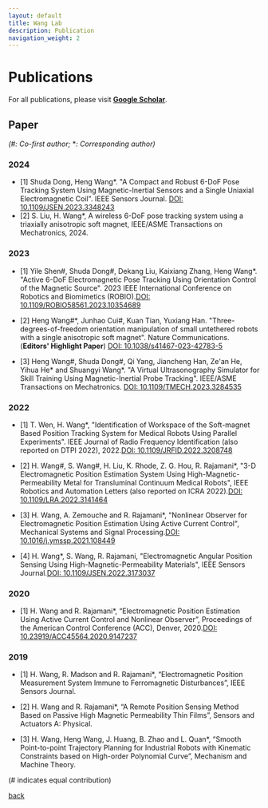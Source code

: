 ```yaml
---
layout: default
title: Wang Lab
description: Publication
navigation_weight: 2
---
```


# Publications

For all publications, please visit
[**Google Scholar**](https://scholar.google.com/citations?hl=en&user=a_5IJgcAAAAJ&view_op=list_works&sortby=pubdate).


## **Paper**
*(#: Co-first author;* **: Corresponding author)*

### 2024

* [1] Shuda Dong, Heng Wang*. "A Compact and Robust 6-DoF Pose Tracking System Using Magnetic-Inertial Sensors and a Single Uniaxial Electromagnetic Coil". IEEE Sensors Journal. [DOI: 10.1109/JSEN.2023.3348243](https://doi.org/10.1109/JSEN.2023.3348243)
* [2] S. Liu, H. Wang*, A wireless 6-DoF pose tracking system using a triaxially anisotropic soft magnet, IEEE/ASME Transactions on Mechatronics, 2024.

### 2023

* [1] Yile Shen#, Shuda Dong#, Dekang Liu, Kaixiang Zhang, Heng Wang*. "Active 6-DoF Electromagnetic Pose Tracking Using Orientation Control of the Magnetic Source". 2023 IEEE International Conference on Robotics and Biomimetics (ROBIO).[DOI: 10.1109/ROBIO58561.2023.10354689](https://doi.org/10.1109/ROBIO58561.2023.10354689)

* [2] Heng Wang#*, Junhao Cui#, Kuan Tian, Yuxiang Han. "Three-degrees-of-freedom orientation manipulation of small untethered robots with a single anisotropic soft magnet". Nature Communications. (**Editors' Highlight Paper**) [DOI: 10.1038/s41467-023-42783-5](https://doi.org/10.1038/s41467-023-42783-5)
  
* [3] Heng Wang#, Shuda Dong#, Qi Yang, Jiancheng Han, Ze'an He, Yihua He* and Shuangyi Wang*. "A Virtual Ultrasonography Simulator for Skill Training Using Magnetic-Inertial Probe Tracking". IEEE/ASME Transactions on Mechatronics. [DOI: 10.1109/TMECH.2023.3284535](https://doi.org/10.1109/TMECH.2023.3284535)


### 2022

* [1] T. Wen, H. Wang*, "Identification of Workspace of the Soft-magnet Based Position Tracking System for Medical Robots Using Parallel Experiments". IEEE Journal of Radio Frequency Identification (also reported on DTPI 2022), 2022.[DOI: 10.1109/JRFID.2022.3208748](https://doi.org/10.1109/JRFID.2022.3208748)
  
* [2] H. Wang#, S. Wang#, H. Liu, K. Rhode, Z. G. Hou, R. Rajamani*, "3-D Electromagnetic Position Estimation System Using High-Magnetic-Permeability Metal for Transluminal Continuum Medical Robots", IEEE Robotics and Automation Letters (also reported on ICRA 2022).[DOI: 10.1109/LRA.2022.3141464](https://doi.org/10.1109/LRA.2022.3141464)
  
* [3] H. Wang, A. Zemouche and R. Rajamani*, "Nonlinear Observer for Electromagnetic Position Estimation Using Active Current Control", Mechanical Systems and Signal Processing.[DOI: 10.1016/j.ymssp.2021.108449](https://doi.org/10.1016/j.ymssp.2021.108449)
  
* [4] H. Wang*, S. Wang, R. Rajamani, "Electromagnetic Angular Position Sensing Using High-Magnetic-Permeability Materials", IEEE Sensors Journal.[DOI: 10.1109/JSEN.2022.3173037](https://doi.org/10.1109/JSEN.2022.3173037)

### 2020

* [1] H. Wang and R. Rajamani*, “Electromagnetic Position Estimation Using Active Current Control and Nonlinear Observer”, Proceedings of the American Control Conference (ACC), Denver, 2020.[DOI: 10.23919/ACC45564.2020.9147237](https://doi.org/10.23919/ACC45564.2020.9147237)


### 2019

* [1] H. Wang, R. Madson and R. Rajamani*, “Electromagnetic Position Measurement System Immune to Ferromagnetic Disturbances”, IEEE Sensors Journal.
  
* [2] H. Wang and R. Rajamani*, “A Remote Position Sensing Method Based on Passive High Magnetic Permeability Thin Films”, Sensors and Actuators A: Physical.
  
* [3] H. Wang, Heng Wang, J. Huang, B. Zhao and L. Quan*, “Smooth Point-to-point Trajectory Planning for Industrial Robots with Kinematic Constraints based on High-order Polynomial Curve”, Mechanism and Machine Theory.

(# indicates equal contribution)


[back](./)


